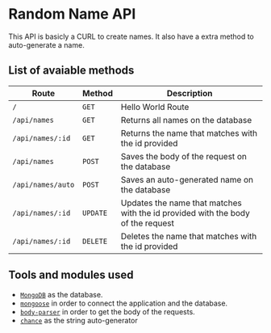 # Random Name API

This API is basicly a CURL to create names. It also have a extra method to auto-generate a name.

## List of avaiable methods

| Route | Method | Description |
|--------|--------|--------|
| `/` | `GET` | Hello World Route |
| `/api/names` | `GET` | Returns all names on the database |
| `/api/names/:id` | `GET` | Returns the name that matches with the id provided |
| `/api/names` | `POST` | Saves the body of the request on the database |
| `/api/names/auto` | `POST` | Saves an auto-generated name on the database |
| `/api/names/:id` | `UPDATE` | Updates the name that matches with the id provided with the body of the request |
| `/api/names/:id` | `DELETE` | Deletes the name that matches with the id provided |

## Tools and modules used

* [`MongoDB`](https://www.mongodb.com/) as the database.
* [`mongoose`](http://mongoosejs.com/) in order to connect the application and the database.
* [`body-parser`](https://www.npmjs.com/package/body-parser) in order to get the body of the requests.
* [`chance`](https://www.npmjs.com/package/chance) as the string auto-generator